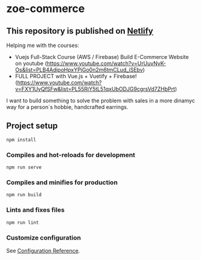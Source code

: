 # zoe-commerce
## This repository is published on [Netlify](https://earrings-shop.netlify.app/)

Helping me with the courses: 
* Vuejs Full-Stack Course (AWS / Firebase) Build E-Commerce Website on youtube (https://www.youtube.com/watch?v=UrUuvNyK-Os&list=PLB4AdipoHpxYPjGo0n2m6tmCLud_iSEbv)
* FULL PROJECT with Vue.js + Vuetify + Firebase! (https://www.youtube.com/watch?v=FXY1UyQfSFw&list=PL55RiY5tL51qxUbODJG9cgrsVd7ZHbPrt)

I want to build something to solve the problem with sales in a more dinamyc way for a person´s hobbie, handcrafted earrings. 

## Project setup
```
npm install
```

### Compiles and hot-reloads for development
```
npm run serve
```

### Compiles and minifies for production
```
npm run build
```

### Lints and fixes files
```
npm run lint
```

### Customize configuration
See [Configuration Reference](https://cli.vuejs.org/config/).
